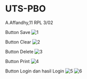# UTS-PBO

A.Affandhy,11 RPL 3/02

Button Save
![1](https://cloud.githubusercontent.com/assets/22174350/24049280/1e3f028a-0b5e-11e7-9af9-bed63a661ac7.PNG)

Button Clear
![2](https://cloud.githubusercontent.com/assets/22174350/24049281/1e4193c4-0b5e-11e7-8344-0d07d6b9e4ad.PNG)

Button Delete
![3](https://cloud.githubusercontent.com/assets/22174350/24049277/1e3a4970-0b5e-11e7-9c68-fd255e49a874.PNG)

Button Print
![4](https://cloud.githubusercontent.com/assets/22174350/24049276/1e38da7c-0b5e-11e7-87f5-7b2f2c7b5a7d.PNG)

Button Login dan hasil Login
![5](https://cloud.githubusercontent.com/assets/22174350/24049279/1e3e9908-0b5e-11e7-8071-99acb5281763.PNG)
![6](https://cloud.githubusercontent.com/assets/22174350/24049278/1e3e2680-0b5e-11e7-93e4-ce3341ae890a.PNG)
